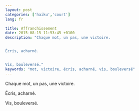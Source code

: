 ```yaml
---
layout: post
categories: ['haiku','court']
lang: fr

title: Affranchissement
date: 2015-08-15 11:53:45 +0100
description: "Chaque mot, un pas, une victoire.


Écris, acharné.


Vis, bouleversé."
keywords: "mot, victoire, écris, acharné, vis, bouleversé"
---
```

Chaque mot, un pas, une victoire.

Écris, acharné.

Vis, bouleversé.
